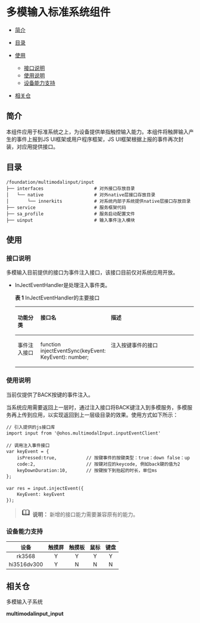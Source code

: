 # 多模输入标准系统组件<a name="ZH-CN_TOPIC_0000001147497185"></a>

-   [简介](#section11660541593)
-   [目录](#section14408467105)
-   [使用](#section18111235161011)
    -   [接口说明](#section86358081116)
    -   [使用说明](#section789634518111)
    -   [设备能力支持](#section789634518112)

-   [相关仓](#section135327891219)

## 简介<a name="section11660541593"></a>

本组件应用于标准系统之上，为设备提供单指触控输入能力。本组件将触屏输入产生的事件上报到JS UI框架或用户程序框架，JS UI框架根据上报的事件再次封装，对应用提供接口。

## 目录<a name="section14408467105"></a>

```
/foundation/multimodalinput/input
├── interfaces                   # 对外接口存放目录
│   └── native                   # 对外native层接口存放目录
│       └── innerkits            # 对系统内部子系统提供native层接口存放目录
├── service                      # 服务框架代码
├── sa_profile                   # 服务启动配置文件
├── uinput                       # 输入事件注入模块
```

## 使用<a name="section18111235161011"></a>

### 接口说明<a name="section86358081116"></a>

多模输入目前提供的接口为事件注入接口，该接口目前仅对系统应用开放。

-   InJectEventHandler是处理注入事件类。

    **表 1**  InJectEventHandler的主要接口

    <a name="t49c6a8df29a143a98ef6f66f43c7eac8"></a>
    <table><thead align="left"><tr id="rf815506c67654ad4ac014b339ee3292d"><th class="cellrowborder" valign="top" width="15.031503150315032%" id="mcps1.2.4.1.1"><p id="a59bc0498281e498289e11d5e584eb293"><a name="a59bc0498281e498289e11d5e584eb293"></a><a name="a59bc0498281e498289e11d5e584eb293"></a>功能分类</p>
    </th>
    <th class="cellrowborder" valign="top" width="23.152315231523154%" id="mcps1.2.4.1.2"><p id="aa1226795522e4609b6b1d210255beeff"><a name="aa1226795522e4609b6b1d210255beeff"></a><a name="aa1226795522e4609b6b1d210255beeff"></a>接口名</p>
    </th>
    <th class="cellrowborder" valign="top" width="61.816181618161814%" id="mcps1.2.4.1.3"><p id="a34777ce8d3174036ba45b9fd51dc4848"><a name="a34777ce8d3174036ba45b9fd51dc4848"></a><a name="a34777ce8d3174036ba45b9fd51dc4848"></a>描述</p>
    </th>
    </tr>
    </thead>
    <tbody><tr id="ra7599f41f04548858a77e2062aad2cf5"><td class="cellrowborder" valign="top" width="15.031503150315032%" headers="mcps1.2.4.1.1 "><p id="a63ab1186072d4bcdb32d4e11b9243b57"><a name="a63ab1186072d4bcdb32d4e11b9243b57"></a><a name="a63ab1186072d4bcdb32d4e11b9243b57"></a>事件注入接口</p>
    </td>
    <td class="cellrowborder" valign="top" width="23.152315231523154%" headers="mcps1.2.4.1.2 "><p id="a3d9b89df15074475a45ed26503e22c21"><a name="a3d9b89df15074475a45ed26503e22c21"></a><a name="a3d9b89df15074475a45ed26503e22c21"></a>function injectEventSync(keyEvent: KeyEvent): number;</p>
    </td>
    <td class="cellrowborder" valign="top" width="61.816181618161814%" headers="mcps1.2.4.1.3 "><p id="a33c82952289f40a09773ce2fed14f6aa"><a name="a33c82952289f40a09773ce2fed14f6aa"></a><a name="a33c82952289f40a09773ce2fed14f6aa"></a>注入按键事件的接口</p>
    </td>
    </tr>
    </tbody>
    </table>


### 使用说明<a name="section789634518111"></a>

当前仅提供了BACK按键的事件注入。

当系统应用需要返回上一层时，通过注入接口将BACK键注入到多模服务，多模服务再上传到应用，以实现返回到上一层级目录的效果。使用方式如下所示：

```
// 引入提供的js接口库
import input from '@ohos.multimodalInput.inputEventClient'

// 调用注入事件接口
var keyEvent = {
    isPressed:true,           // 按键事件的按键类型：true：down false：up
    code:2,                   // 按键对应的keycode, 例如back键的值为2
    keyDownDuration:10,       // 按键按下到抬起的时长，单位ms
};

var res = input.injectEvent({
    KeyEvent: keyEvent
});
```

>![](figures/icon-note.gif) **说明：**
>新增的接口能力需要兼容原有的能力。

### 设备能力支持<a name="section789634518112"></a>

|    设备     | 触摸屏 | 触摸板 | 鼠标 | 键盘 |
| :---------: | :----: | :----: | :--: | :--: |
|   rk3568    |   Y    |   Y    |  Y   |  Y   |
| hi3516dv300 |   Y    |   N    |  N   |  N   |

## 相关仓<a name="section135327891219"></a>

多模输入子系统

**multimodalinput\_input**

